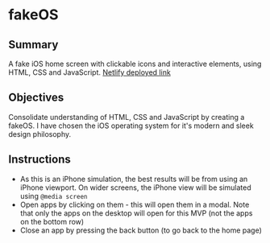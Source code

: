 # fakeOS

## Summary

A fake iOS home screen with clickable icons and interactive elements, using HTML, CSS and JavaScript.
[Netlify deployed link](https://fake-os-kaizdev.netlify.app/)

## Objectives

Consolidate understanding of HTML, CSS and JavaScript by creating a fakeOS. I have chosen the iOS operating system for it's modern and sleek design philosophy.

## Instructions

-   As this is an iPhone simulation, the best results will be from using an iPhone viewport. On wider screens, the iPhone view will be simulated using `@media screen`
-   Open apps by clicking on them - this will open them in a modal. Note that only the apps on the desktop will open for this MVP (not the apps on the bottom row)
-   Close an app by pressing the back button (to go back to the home page)
